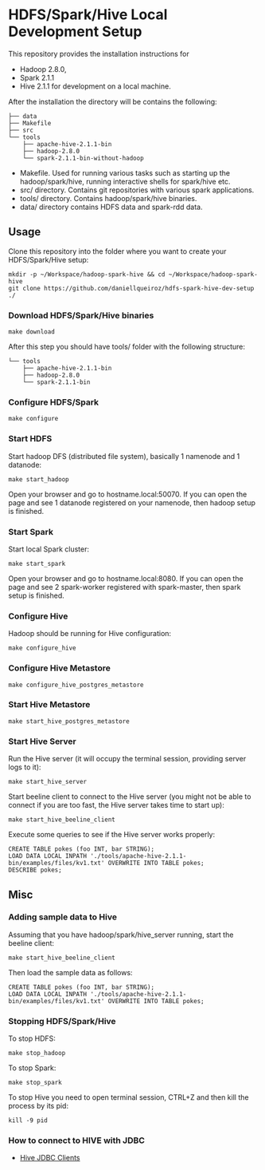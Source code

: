 # HDFS/Spark/Hive Local Development Setup

This repository provides the installation instructions for
* Hadoop 2.8.0,
* Spark 2.1.1 
* Hive 2.1.1
for development on a local machine. 

After the installation the directory will be contains the following:
```
├── data
├── Makefile
├── src
└── tools
    ├── apache-hive-2.1.1-bin
    ├── hadoop-2.8.0
    └── spark-2.1.1-bin-without-hadoop
```
* Makefile. Used for running various tasks such as starting up the hadoop/spark/hive, running interactive shells for spark/hive etc.
* src/ directory. Contains git repositories with various spark applications.
* tools/ directory. Contains hadoop/spark/hive binaries.
* data/ directory contains HDFS data and spark-rdd data.

## Usage

Clone this repository into the folder where you want to create your HDFS/Spark/Hive setup:
```
mkdir -p ~/Workspace/hadoop-spark-hive && cd ~/Workspace/hadoop-spark-hive
git clone https://github.com/daniellqueiroz/hdfs-spark-hive-dev-setup ./
```

### Download HDFS/Spark/Hive binaries

```
make download
```

After this step you should have tools/ folder with the following structure:
```
└── tools
    ├── apache-hive-2.1.1-bin
    ├── hadoop-2.8.0
    └── spark-2.1.1-bin
```

### Configure HDFS/Spark
```
make configure
```

### Start HDFS
Start hadoop DFS (distributed file system), basically 1 namenode and 1 datanode:
```
make start_hadoop
```

Open your browser and go to hostname.local:50070. If you can open the page and see 1 datanode registered on your namenode, then hadoop setup is finished.

### Start Spark
Start local Spark cluster:
```
make start_spark
```

Open your browser and go to hostname.local:8080. If you can open the page and see 2 spark-worker registered with spark-master, then spark setup is finished.

### Configure Hive
Hadoop should be running for Hive configuration:
```
make configure_hive
```

### Configure Hive Metastore
```
make configure_hive_postgres_metastore
```

### Start Hive Metastore
```
make start_hive_postgres_metastore
```

### Start Hive Server
Run the Hive server (it will occupy the terminal session, providing server logs to it):
```
make start_hive_server
```

Start beeline client to connect to the Hive server (you might not be able to connect if you are too fast, the Hive server takes time to start up):
```
make start_hive_beeline_client
```

Execute some queries to see if the Hive server works properly:
```
CREATE TABLE pokes (foo INT, bar STRING);
LOAD DATA LOCAL INPATH './tools/apache-hive-2.1.1-bin/examples/files/kv1.txt' OVERWRITE INTO TABLE pokes;
DESCRIBE pokes;
```

## Misc

### Adding sample data to Hive

Assuming that you have hadoop/spark/hive_server running, start the beeline client:
```
make start_hive_beeline_client
```

Then load the sample data as follows:
```
CREATE TABLE pokes (foo INT, bar STRING);
LOAD DATA LOCAL INPATH './tools/apache-hive-2.1.1-bin/examples/files/kv1.txt' OVERWRITE INTO TABLE pokes;
```

### Stopping HDFS/Spark/Hive
To stop HDFS:
```
make stop_hadoop
```

To stop Spark:
```
make stop_spark
```

To stop Hive you need to open terminal session, CTRL+Z and then kill the process by its pid:
```
kill -9 pid
```

### How to connect to HIVE with JDBC
* [Hive JDBC Clients](https://cwiki.apache.org/confluence/display/Hive/HiveServer2+Clients#HiveServer2Clients-JDBC)
